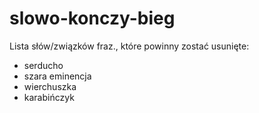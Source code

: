 # slowo-konczy-bieg
Lista słów/związków fraz., które powinny zostać usunięte:
* serducho
* szara eminencja
* wierchuszka
* karabińczyk

